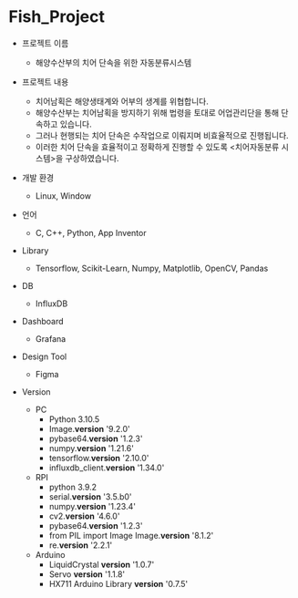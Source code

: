 # Fish_Project

- 프로젝트 이름
    - 해양수산부의 치어 단속을 위한 자동분류시스템

- 프로젝트 내용
    - 치어남획은 해양생태계와 어부의 생계를 위협합니다.
    - 해양수산부는 치어남획을 방지하기 위해 법령을 토대로 어업관리단을 통해 단속하고 있습니다.
    - 그러나 현행되는 치어 단속은 수작업으로 이뤄지며 비효율적으로 진행됩니다.
    - 이러한 치어 단속을 효율적이고 정확하게 진행할 수 있도록 <치어자동분류 시스템>을 구상하였습니다.

- 개발 환경
    - Linux, Window

- 언어
    - C, C++, Python, App Inventor

- Library
    - Tensorflow, Scikit-Learn, Numpy, Matplotlib, OpenCV, Pandas

- DB
    - InfluxDB

- Dashboard
    - Grafana

- Design Tool
    - Figma

- Version
    - PC
        - Python 3.10.5
        - Image.**version** '9.2.0'
        - pybase64.**version** '1.2.3'
        - numpy.**version** '1.21.6'
        - tensorflow.**version** '2.10.0'
        - influxdb_client.**version** '1.34.0'
    - RPI
        - python 3.9.2
        - serial.**version** '3.5.b0'
        - numpy.**version** '1.23.4'
        - cv2.**version** '4.6.0'
        - pybase64.**version** '1.2.3'
        - from PIL import Image Image.**version** '8.1.2'
        - re.**version** '2.2.1'
    - Arduino
        - LiquidCrystal **version** '1.0.7'
        - Servo **version** '1.1.8'
        - HX711 Arduino Library **version** '0.7.5'
